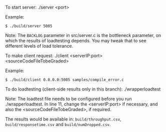 To start server: ./server \<port\>

Example:

```
$ ./build/server 5005
```

Note: The `BACKLOG` parameter in src/server.c is the bottleneck parameter, on which the results of loadtesting depends. You may tweak that to see different levels of load tolerance.

To make client request: ./client \<serverIP:port\> \<sourceCodeFileTobeGraded\>

Example:

```
$ ./build/client 0.0.0.0:5005 samples/compile_error.c
```

To do loadtesting (client-side results only in this branch): ./wrapperloadtest

Note: The loadtest file needs to be configured before you run ./wrapperloadtest. In line 11, change the \<serverIP:port\> if necessary, and also the \<sourceCodeFileTobeGraded\>, if required.

The results would be available in: `build/throughput.csv`, `build/responsetime.csv` and `build/numDropped.csv`.
